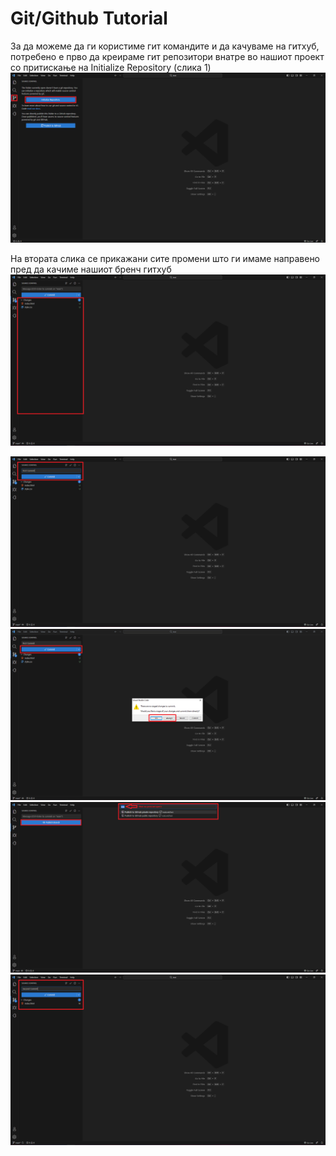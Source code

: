 # Git/Github Tutorial

За да можеме да ги користиме гит командите и да качуваме на гитхуб, потребено е прво да креираме гит репозитори внатре во нашиот проект со притискање на Initialize Repository (слика 1)
![Picture 1](https://github.com/matcvet/Example-Project/blob/main/Pictures/Picture1.PNG)

На втората слика се прикажани сите промени што ги имаме направено пред да качиме нашиот бренч гитхуб
![Picture 2](https://github.com/matcvet/Example-Project/blob/main/Pictures/Picture2.PNG)


![Picture 3](https://github.com/matcvet/Example-Project/blob/main/Pictures/Picture3.PNG)
![Picture 4](https://github.com/matcvet/Example-Project/blob/main/Pictures/Picture4.PNG)
![Picture 5](https://github.com/matcvet/Example-Project/blob/main/Pictures/Picture5.PNG)
![Picture 6](https://github.com/matcvet/Example-Project/blob/main/Pictures/Picture6.PNG)
